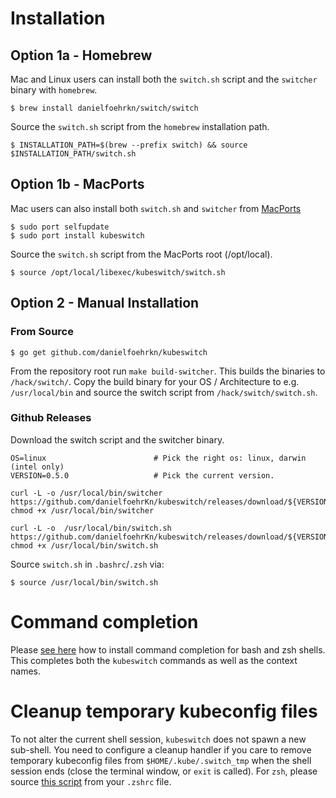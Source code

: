 # Installation
## Option 1a - Homebrew

Mac and Linux users can install both the `switch.sh` script and the `switcher` binary with `homebrew`.
```
$ brew install danielfoehrkn/switch/switch
```

Source the `switch.sh` script from the `homebrew` installation path.
```
$ INSTALLATION_PATH=$(brew --prefix switch) && source $INSTALLATION_PATH/switch.sh
```

## Option 1b - MacPorts

Mac users can also install both `switch.sh` and `switcher` from [MacPorts](https://www.macports.org)
```
$ sudo port selfupdate
$ sudo port install kubeswitch
```

Source the `switch.sh` script from the MacPorts root (/opt/local).
```
$ source /opt/local/libexec/kubeswitch/switch.sh
```

## Option 2 - Manual Installation

### From Source

```
$ go get github.com/danielfoehrkn/kubeswitch
```

From the repository root run `make build-switcher`.
This builds the binaries to `/hack/switch/`.
Copy the build binary for your OS / Architecture to e.g. `/usr/local/bin`
and source the switch script from `/hack/switch/switch.sh`.

### Github Releases

Download the switch script and the switcher binary.
```
OS=linux                        # Pick the right os: linux, darwin (intel only)
VERSION=0.5.0                   # Pick the current version.

curl -L -o /usr/local/bin/switcher https://github.com/danielfoehrKn/kubeswitch/releases/download/${VERSION}/switcher_${OS}_amd64
chmod +x /usr/local/bin/switcher 

curl -L -o  /usr/local/bin/switch.sh https://github.com/danielfoehrKn/kubeswitch/releases/download/${VERSION}/switch.sh
chmod +x /usr/local/bin/switch.sh
```

Source `switch.sh` in `.bashrc`/`.zsh` via:
```
$ source /usr/local/bin/switch.sh
```

# Command completion

Please [see here](docs/command_completion.md) how to install command completion for bash and zsh shells.
This completes both the `kubeswitch` commands as well as the context names.

# Cleanup temporary kubeconfig files

To not alter the current shell session, `kubeswitch` does not spawn a new sub-shell.
You need to configure a cleanup handler if you care to remove temporary kubeconfig files from `$HOME/.kube/.switch_tmp` when the shell session
ends (close the terminal window, or `exit` is called).
For `zsh`, please source [this script](scripts/cleanup_handler_zsh.sh) from your `.zshrc` file.